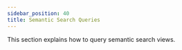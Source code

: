 ```yaml
---
sidebar_position: 40
title: Semantic Search Queries
---
```


This section explains how to query semantic search views.

<DocCardList />
